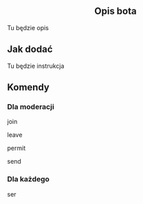 <body>
        <h2 align="center">Opis bota</h2>
        <p>Tu będzie opis</p>
        <h2>Jak dodać</h2>
        <p>Tu będzie instrukcja</p>
        <h2>Komendy</h2>
        <h3>Dla moderacji</h3>
        <p>join</p>
        <p>leave</p>
        <p>permit</p>
        <p>send</p>
        <h3>Dla każdego</h3>
        <p>ser</p>

</body>
